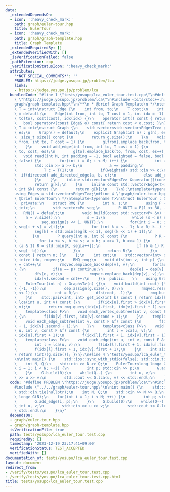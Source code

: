 ```yaml
---
data:
  _extendedDependsOn:
  - icon: ':heavy_check_mark:'
    path: graph/euler-tour.hpp
    title: EulerTour
  - icon: ':heavy_check_mark:'
    path: graph/graph-template.hpp
    title: Graph Template
  _extendedRequiredBy: []
  _extendedVerifiedWith: []
  _isVerificationFailed: false
  _pathExtension: cpp
  _verificationStatusIcon: ':heavy_check_mark:'
  attributes:
    '*NOT_SPECIAL_COMMENTS*': ''
    PROBLEM: https://judge.yosupo.jp/problem/lca
    links:
    - https://judge.yosupo.jp/problem/lca
  bundledCode: "#line 1 \"tests/yosupo/lca_euler_tour.test.cpp\"\n#define PROBLEM\
    \ \"https://judge.yosupo.jp/problem/lca\"\n#include <bits/stdc++.h>\n#line 3 \"\
    graph/graph-template.hpp\"\n/**\n * @brief Graph Template\n */\ntemplate<typename\
    \ T = int>\nstruct Edge {\n    int from, to;\n    T cost;\n    int idx;\n    Edge()\
    \ = default;\n    Edge(int from, int to, T cost = 1, int idx = -1) : from(from),\
    \ to(to), cost(cost), idx(idx) {}\n    operator int() const { return to; }\n \
    \   bool operator<(const Edge& o) const{ return cost < o.cost; }\n};\ntemplate<typename\
    \ T = int>\nstruct Graph {\n    std::vector<std::vector<Edge<T>>> g;\n    int\
    \ es;\n    Graph() = default;\n    explicit Graph(int n) : g(n), es(0) {}\n  \
    \  size_t size() const {\n        return g.size();\n    }\n    void add_directed_edge(int\
    \ from, int to, T cost = 1) {\n        g[from].emplace_back(from, to, cost, es++);\n\
    \    }\n    void add_edge(int from, int to, T cost = 1) {\n        g[from].emplace_back(from,\
    \ to, cost, es);\n        g[to].emplace_back(to, from, cost, es++);\n    }\n \
    \   void read(int M, int padding = -1, bool weighted = false, bool directed =\
    \ false) {\n        for(int i = 0; i < M; i++) {\n            int a, b;\n    \
    \        std::cin >> a >> b;\n            a += padding;\n            b += padding;\n\
    \            T c = T(1);\n            if(weighted) std::cin >> c;\n          \
    \  if(directed) add_directed_edge(a, b, c);\n            else add_edge(a, b, c);\n\
    \        }\n    }\n    inline std::vector<Edge<T>> &operator[](const int &k) {\n\
    \        return g[k];\n    }\n    inline const std::vector<Edge<T>> &operator[](const\
    \ int &k) const {\n        return g[k];\n    }\n};\ntemplate<typename T = int>\n\
    using Edges = std::vector<Edge<T>>;\n#line 4 \"graph/euler-tour.hpp\"\n/**\n *\
    \ @brief EulerTour\n */\ntemplate<typename T>\nstruct EulerTour : Graph<T> {\n\
    \  private:\n    struct RMQ {\n        int n, s;\n        using P = std::pair<int,\
    \ int>;\n        std::vector<P> seg;\n        P UNIT = P(1 << 30, -1);\n     \
    \   RMQ() = default;\n        void build(const std::vector<P> &v) {\n        \
    \    n = v.size();\n            s = 1;\n            while (s < n) s <<= 1;\n \
    \           seg.assign(s << 1, UNIT);\n            for(int i = 0; i < n; i++)\
    \ seg[i + s] = v[i];\n            for (int k = s - 1; k > 0; k--) {\n        \
    \        seg[k] = std::min(seg[k << 1], seg[(k << 1) + 1]);\n            }\n \
    \       }\n        P query(int a, int b) const {\n            P R = UNIT;\n  \
    \          for (a += s, b += s; a < b; a >>= 1, b >>= 1) {\n                if\
    \ (a & 1) R = std::min(R, seg[a++]);\n                if (b & 1) R = std::min(R,\
    \ seg[--b]);\n            }\n            return R;\n        }\n        int size()\
    \ const { return n; }\n    };\n    int cnt;\n    std::vector<int> dep;\n    std::vector<std::pair<int,\
    \ int>> idx, rmqvec;\n    RMQ rmq;\n    void dfs(int v, int p) {\n        idx[v].first\
    \ = cnt++;\n        rmqvec.emplace_back(dep[v], v);\n        for(auto &e : g[v])\
    \ {\n            if(e == p) continue;\n            dep[e] = dep[v] + 1;\n    \
    \        dfs(e, v);\n            rmqvec.emplace_back(dep[v], v);\n        }\n\
    \        idx[v].second = cnt++;\n    }\n  public:   \n    using Graph<T>::g;\n\
    \    EulerTour(int n) : Graph<T>(n) {}\n    void build(int root) {\n        idx.assign(g.size(),\
    \ {-1, -1});\n        dep.assign(g.size(), 0);\n        rmqvec.reserve((int)g.size()\
    \ << 1);\n        cnt = 0;\n        dfs(root, -1);\n        rmq.build(rmqvec);\n\
    \    }\n    std::pair<int, int> get_idx(int k) const { return idx[k]; }\n    int\
    \ lca(int u, int v) const {\n        if(idx[u].first > idx[v].first) std::swap(u,\
    \ v);\n        return rmq.query(idx[u].first, idx[v].first + 1).second;\n    }\n\
    \    template<class F>\n    void each_vertex_subtree(int v, const F &f) const\
    \ {\n        f(idx[v].first, idx[v].second + 1);\n    }\n    template<class F>\n\
    \    void each_edge_subtree(int v, const F &f) const {\n        f(idx[v].first\
    \ + 1, idx[v].second + 1);\n    }\n    template<class F>\n    void each_vertex(int\
    \ u, int v, const F &f) const {\n        int l = lca(u, v);\n        f(idx[l].first,\
    \ idx[u].first + 1);\n        f(idx[l].first + 1, idx[v].first + 1);\n    }\n\
    \    template<class F>\n    void each_edge(int u, int v, const F &f) const {\n\
    \        int l = lca(u, v);\n        f(idx[l].first + 1, idx[u].first + 1);\n\
    \        f(idx[l].first + 1, idx[v].first + 1);\n    }\n    int size() const {\
    \ return (int)(g.size()); }\n};\n#line 4 \"tests/yosupo/lca_euler_tour.test.cpp\"\
    \n\nint main() {\n    std::ios::sync_with_stdio(false); std::cin.tie(nullptr);\n\
    \    int N, Q;\n    std::cin >> N >> Q;\n    EulerTour<long long> G(N);\n    for(int\
    \ i = 1; i < N; ++i) {\n        int p; std::cin >> p;\n        G.add_edge(i, p);\n\
    \    }\n    G.build(0);\n    while(Q--) {\n        int u, v;\n        std::cin\
    \ >> u >> v;\n        std::cout << G.lca(u, v) << std::endl;\n    }\n}\n"
  code: "#define PROBLEM \"https://judge.yosupo.jp/problem/lca\"\n#include <bits/stdc++.h>\n\
    #include \"../../graph/euler-tour.hpp\"\n\nint main() {\n    std::ios::sync_with_stdio(false);\
    \ std::cin.tie(nullptr);\n    int N, Q;\n    std::cin >> N >> Q;\n    EulerTour<long\
    \ long> G(N);\n    for(int i = 1; i < N; ++i) {\n        int p; std::cin >> p;\n\
    \        G.add_edge(i, p);\n    }\n    G.build(0);\n    while(Q--) {\n       \
    \ int u, v;\n        std::cin >> u >> v;\n        std::cout << G.lca(u, v) <<\
    \ std::endl;\n    }\n}"
  dependsOn:
  - graph/euler-tour.hpp
  - graph/graph-template.hpp
  isVerificationFile: true
  path: tests/yosupo/lca_euler_tour.test.cpp
  requiredBy: []
  timestamp: '2023-12-19 23:17:41+09:00'
  verificationStatus: TEST_ACCEPTED
  verifiedWith: []
documentation_of: tests/yosupo/lca_euler_tour.test.cpp
layout: document
redirect_from:
- /verify/tests/yosupo/lca_euler_tour.test.cpp
- /verify/tests/yosupo/lca_euler_tour.test.cpp.html
title: tests/yosupo/lca_euler_tour.test.cpp
---
```

